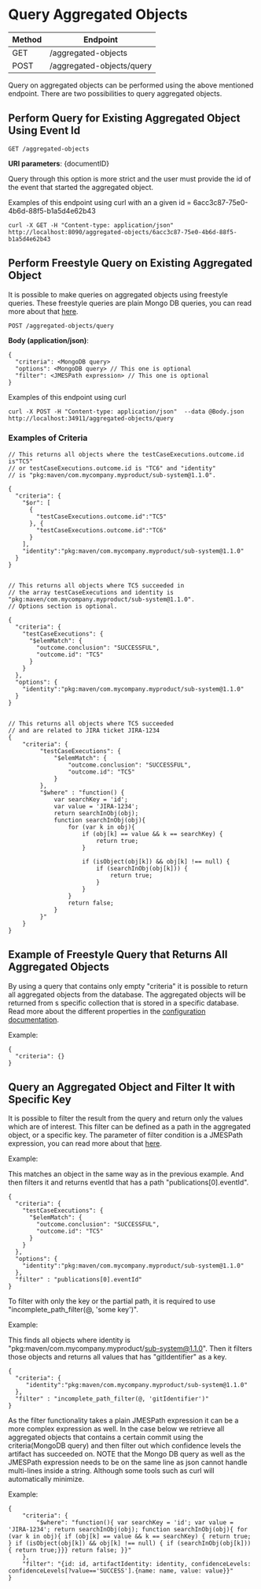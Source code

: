# Query Aggregated Objects

|Method|Endpoint             |
|------|---------------------|
|GET   |/aggregated-objects|
|POST  |/aggregated-objects/query|


Query on aggregated objects can be performed using the above mentioned endpoint. 
There are two possibilities to query aggregated objects.

## Perform Query for Existing Aggregated Object Using Event Id
    GET /aggregated-objects

**URI parameters**:
\{documentID\}

Query through this option is more strict and the user must provide the id 
of the event that started the aggregated object.

Examples of this endpoint using curl with an a given id = 6acc3c87-75e0-4b6d-88f5-b1a5d4e62b43

    curl -X GET -H "Content-type: application/json"  http://localhost:8090/aggregated-objects/6acc3c87-75e0-4b6d-88f5-b1a5d4e62b43

## Perform Freestyle Query on Existing Aggregated Object
It is possible to make queries on aggregated objects using freestyle queries. 
These freestyle queries are plain Mongo DB queries, you can read more about 
that [here](https://docs.mongodb.com/manual/tutorial/query-documents/).

    POST /aggregated-objects/query

**Body (application/json)**:

    {
      "criteria": <MongoDB query>
      "options": <MongoDB query> // This one is optional
      "filter": <JMESPath expression> // This one is optional
    }

Examples of this endpoint using curl

    curl -X POST -H "Content-type: application/json"  --data @Body.json http://localhost:34911/aggregated-objects/query

### Examples of Criteria

    // This returns all objects where the testCaseExecutions.outcome.id is"TC5"
    // or testCaseExecutions.outcome.id is "TC6" and "identity"
    // is "pkg:maven/com.mycompany.myproduct/sub-system@1.1.0".

    {
      "criteria": {
        "$or": [
          {
            "testCaseExecutions.outcome.id":"TC5"
          }, {
            "testCaseExecutions.outcome.id":"TC6"
          }
        ],
        "identity":"pkg:maven/com.mycompany.myproduct/sub-system@1.1.0"
      }
    }


    // This returns all objects where TC5 succeeded in
    // the array testCaseExecutions and identity is "pkg:maven/com.mycompany.myproduct/sub-system@1.1.0".
    // Options section is optional.

    {
      "criteria": {
        "testCaseExecutions": {
          "$elemMatch": {
            "outcome.conclusion": "SUCCESSFUL",
            "outcome.id": "TC5"
          }
        }
      },
      "options": {
        "identity":"pkg:maven/com.mycompany.myproduct/sub-system@1.1.0"
      }
    }


    // This returns all objects where TC5 succeeded
    // and are related to JIRA ticket JIRA-1234
    {
        "criteria": {
             "testCaseExecutions": {
                 "$elemMatch": {
                     "outcome.conclusion": "SUCCESSFUL",
                     "outcome.id": "TC5"
                 }
             },
             "$where" : "function() {
                 var searchKey = 'id';
                 var value = 'JIRA-1234';
                 return searchInObj(obj);
                 function searchInObj(obj){
                     for (var k in obj){
                         if (obj[k] == value && k == searchKey) {
                             return true;
                         }

                         if (isObject(obj[k]) && obj[k] !== null) {
                             if (searchInObj(obj[k])) {
                                 return true;
                             }
                         }
                     }
                     return false;
                 }
             }"
        }
    }


## Example of Freestyle Query that Returns All Aggregated Objects
By using a query that contains only empty "criteria" it is possible to return
all aggregated objects from the database. The aggregated objects will be
returned from s specific collection that is stored in a specific database. 
Read more about the different properties in the
[configuration documentation](configuration.md#configuring-aggregations).

Example:

    {
      "criteria": {}
    }

## Query an Aggregated Object and Filter It with Specific Key
It is possible to filter the result from the query and return only the values
which are of interest. This filter can be defined as a path in the aggregated
object, or a specific key. The parameter of filter condition is a JMESPath 
expression, you can read more about that
[here](http://jmespath.org/tutorial.html#pipe-expressions).

Example:

This matches an object in the same way as in the previous example. And then filters
it and returns eventId that has a path "publications[0].eventId".

    {
      "criteria": {
        "testCaseExecutions": {
          "$elemMatch": {
            "outcome.conclusion": "SUCCESSFUL",
            "outcome.id": "TC5"
          }
        }
      },
      "options": {
        "identity":"pkg:maven/com.mycompany.myproduct/sub-system@1.1.0"
      },
      "filter" : "publications[0].eventId"
    }

To filter with only the key or the partial path, it is required to use
"incomplete_path_filter(@, 'some key')".

Example:

This finds all objects where identity is "pkg:maven/com.mycompany.myproduct/sub-system@1.1.0".
Then it filters those objects and returns all values that has "gitIdentifier" as a key.

    {
      "criteria": {
         "identity":"pkg:maven/com.mycompany.myproduct/sub-system@1.1.0"
      },
      "filter" : "incomplete_path_filter(@, 'gitIdentifier')"
    }

As the filter functionality takes a plain JMESPath expression it can be a more
complex expression as well. In the case below we retrieve all aggregated objects
that contains a certain commit using the criteria(MongoDB query) and then filter
out which confidence levels the artifact has succeeded on. NOTE that the Mongo
DB query as well as the JMESPath expression needs to be on the same line as json
cannot handle multi-lines inside a string. Although some tools such as curl will
automatically minimize.

Example:

    {
        "criteria": {
            "$where": "function(){ var searchKey = 'id'; var value = 'JIRA-1234'; return searchInObj(obj); function searchInObj(obj){ for (var k in obj){ if (obj[k] == value && k == searchKey) { return true;  } if (isObject(obj[k]) && obj[k] !== null) { if (searchInObj(obj[k])) { return true;}}} return false; }}"
        },
        "filter": "{id: id, artifactIdentity: identity, confidenceLevels: confidenceLevels[?value=='SUCCESS'].{name: name, value: value}}"
    }
